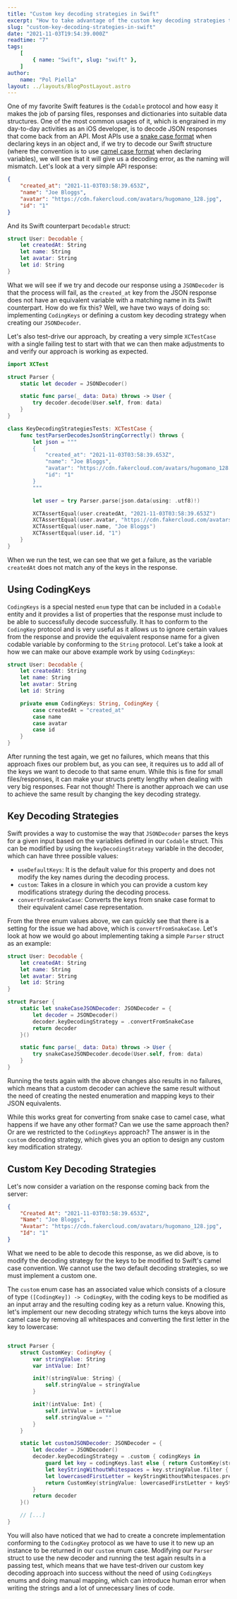 ```yaml
---
title: "Custom key decoding strategies in Swift"
excerpt: "How to take advantage of the custom key decoding strategies to avoid unnecessary CodingKeys implementations"
slug: "custom-key-decoding-strategies-in-swift"
date: "2021-11-03T19:54:39.000Z"
readtime: "7"
tags:
    [
        { name: "Swift", slug: "swift" },
    ]
author:
    name: "Pol Piella"
layout: ../layouts/BlogPostLayout.astro
---
```


One of my favorite Swift features is the `Codable` protocol and how easy it makes the job of parsing files, responses and dictionaries into suitable data structures. One of the most common usages of it, which is engrained in my day-to-day activities as an iOS developer, is to decode JSON responses that come back from an API. Most APIs use a [snake case format](https://en.wikipedia.org/wiki/Snake_case) when declaring keys in an object and, if we try to decode our Swift structure (where the convention is to use [camel case format](https://en.wikipedia.org/wiki/Camel_case) when declaring variables), we will see that it will give us a decoding error, as the naming will mismatch. Let's look at a very simple API response:

```json
{
    "created_at": "2021-11-03T03:58:39.653Z",
    "name": "Joe Bloggs",
    "avatar": "https://cdn.fakercloud.com/avatars/hugomano_128.jpg",
    "id": "1"
}
```

And its Swift counterpart `Decodable` struct:

```swift
struct User: Decodable {
    let createdAt: String
    let name: String
    let avatar: String
    let id: String
}
```

What we will see if we try and decode our response using a `JSONDecoder` is that the process will fail, as the `created_at` key from the JSON response does not have an equivalent variable with a matching name in its Swift counterpart. How do we fix this? Well, we have two ways of doing so: implementing `CodingKeys` or defining a custom key decoding strategy when creating our `JSONDecoder`.

Let's also test-drive our approach, by creating a very simple `XCTestCase` with a single failing test to start with that we can then make adjustments to and verify our approach is working as expected.

```swift
import XCTest

struct Parser {
    static let decoder = JSONDecoder()

    static func parse(_ data: Data) throws -> User {
        try decoder.decode(User.self, from: data)
    }
}

class KeyDecodingStrategiesTests: XCTestCase {
    func testParserDecodesJsonStringCorrectly() throws {
        let json = """
        {
            "created_at": "2021-11-03T03:58:39.653Z",
            "name": "Joe Bloggs",
            "avatar": "https://cdn.fakercloud.com/avatars/hugomano_128.jpg",
            "id": "1"
        }
        """

        let user = try Parser.parse(json.data(using: .utf8)!)

        XCTAssertEqual(user.createdAt, "2021-11-03T03:58:39.653Z")
        XCTAssertEqual(user.avatar, "https://cdn.fakercloud.com/avatars/hugomano_128.jpg")
        XCTAssertEqual(user.name, "Joe Bloggs")
        XCTAssertEqual(user.id, "1")
    }
}
```

When we run the test, we can see that we get a failure, as the variable `createdAt` does not match any of the keys in the response.

## Using CodingKeys

`CodingKeys` is a special nested `enum` type that can be included in a `Codable` entity and it provides a list of properties that the response must include to be able to successfully decode successfully. It has to conform to the `CodingKey` protocol and is very useful as it allows us to ignore certain values from the response and provide the equivalent response name for a given codable variable by conforming to the `String` protocol. Let's take a look at how we can make our above example work by using `CodingKeys`:

```swift
struct User: Decodable {
    let createdAt: String
    let name: String
    let avatar: String
    let id: String

    private enum CodingKeys: String, CodingKey {
        case createdAt = "created_at"
        case name
        case avatar
        case id
    }
}
```

After running the test again, we get no failures, which means that this approach fixes our problem but, as you can see, it requires us to add all of the keys we want to decode to that same enum. While this is fine for small files/responses, it can make your structs pretty lengthy when dealing with very big responses. Fear not though! There is another approach we can use to achieve the same result by changing the key decoding strategy.

## Key Decoding Strategies

Swift provides a way to customise the way that `JSONDecoder` parses the keys for a given input based on the variables defined in our `Codable` struct. This can be modified by using the `keyDecodingStrategy` variable in the decoder, which can have three possible values:

-   `useDefaultKeys`: It is the default value for this property and does not modify the key names during the decoding process.
-   `custom`: Takes in a closure in which you can provide a custom key modifications strategy during the decoding process.
-   `convertFromSnakeCase`: Converts the keys from snake case format to their equivalent camel case representation.

From the three enum values above, we can quickly see that there is a setting for the issue we had above, which is `convertFromSnakeCase`. Let's look at how we would go about implementing taking a simple `Parser` struct as an example:

```swift
struct User: Decodable {
    let createdAt: String
    let name: String
    let avatar: String
    let id: String
}

struct Parser {
    static let snakeCaseJSONDecoder: JSONDecoder = {
        let decoder = JSONDecoder()
        decoder.keyDecodingStrategy = .convertFromSnakeCase
        return decoder
    }()

    static func parse(_ data: Data) throws -> User {
        try snakeCaseJSONDecoder.decode(User.self, from: data)
    }
}
```

Running the tests again with the above changes also results in no failures, which means that a custom decoder can achieve the same result without the need of creating the nested enumeration and mapping keys to their JSON equivalents.

While this works great for converting from snake case to camel case, what happens if we have any other format? Can we use the same approach then? Or are we restricted to the `CodingKeys` approach? The answer is in the `custom` decoding strategy, which gives you an option to design any custom key modification strategy.

## Custom Key Decoding Strategies

Let's now consider a variation on the response coming back from the server:

```json
{
    "Created At": "2021-11-03T03:58:39.653Z",
    "Name": "Joe Bloggs",
    "Avatar": "https://cdn.fakercloud.com/avatars/hugomano_128.jpg",
    "Id": "1"
}
```

What we need to be able to decode this response, as we did above, is to modify the decoding strategy for the keys to be modified to Swift's camel case convention. We cannot use the two default decoding strategies, so we must implement a custom one.

The `custom` enum case has an associated value which consists of a closure of type `([CodingKey]) -> CodingKey`, with the coding keys to be modified as an input array and the resulting coding key as a return value. Knowing this, let's implement our new decoding strategy which turns the keys above into camel case by removing all whitespaces and converting the first letter in the key to lowercase:

```swift

struct Parser {
    struct CustomKey: CodingKey {
        var stringValue: String
        var intValue: Int?

        init?(stringValue: String) {
            self.stringValue = stringValue
        }

        init?(intValue: Int) {
            self.intValue = intValue
            self.stringValue = ""
        }
    }

    static let customJSONDecoder: JSONDecoder = {
        let decoder = JSONDecoder()
        decoder.keyDecodingStrategy = .custom { codingKeys in
            guard let key = codingKeys.last else { return CustomKey(stringValue: "")! }
            let keyStringWithoutWhitespaces = key.stringValue.filter { !$0.isWhitespace }
            let lowercasedFirstLetter = keyStringWithoutWhitespaces.prefix(1).lowercased()
            return CustomKey(stringValue: lowercasedFirstLetter + keyStringWithoutWhitespaces.dropFirst())!
        }
        return decoder
    }()

    // [...]
}

```

You will also have noticed that we had to create a concrete implementation conforming to the `CodingKey` protocol as we have to use it to new up an instance to be returned in our `custom` enum case. Modifying our `Parser` struct to use the new decoder and running the test again results in a passing test, which means that we have test-driven our custom key decoding approach into success without the need of using `CodingKeys` enums and doing manual mapping, which can introduce human error when writing the strings and a lot of unnecessary lines of code.
